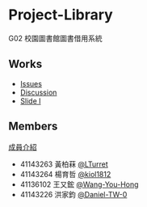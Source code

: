 # Project-Library

G02 校園圖書館圖書借用系統

## Works

- [Issues](https://github.com/NFU-Database-Group/Project-Library/issues)
- [Discussion](https://github.com/NFU-Database-Group/Project-Library/discussions)
- [Slide I](https://docs.google.com/presentation/d/1CVXu3zMMaOMTS-JVP_-2jTPVOu2q0zPUNoqi1U4R_xA/edit?usp=sharing)

## Members
[成員介紹](./Docs/members/README.md)  
- 41143263 黃柏菻 [@LTurret](https://github.com/LTurret)
- 41143264 楊育哲 [@kiol1812](https://github.com/kiol1812)
- 41136102 王又鋐 [@Wang-You-Hong](https://github.com/Wang-You-Hong)
- 41143226 洪家鈞 [@Daniel-TW-0](https://github.com/Daniel-TW-0)
